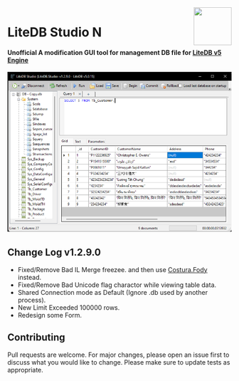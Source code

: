 <img src="https://github.com/KravitzMC/LiteDB.Studio/blob/main/172976723.png" width="85" height="85" align="right">

# LiteDB Studio N

#### Unofficial A modification GUI tool for management DB file for [LiteDB v5 Engine](https://www.litedb.org)

![](https://github.com/KravitzMC/LiteDB.Studio/blob/main/screenshot.png)

## Change Log v1.2.9.0
- Fixed/Remove Bad IL Merge freezee. and then use [Costura.Fody](https://github.com/Fody/Costura) instead.
- Fixed/Remove Bad Unicode flag charactor while viewing table data.
- Shared Connection mode as Default (Ignore .db used by another process).
- New Limit Exceeded 100000 rows.
- Redesign some Form.


## Contributing
Pull requests are welcome. For major changes, please open an issue first to discuss what you would like to change.
Please make sure to update tests as appropriate.
